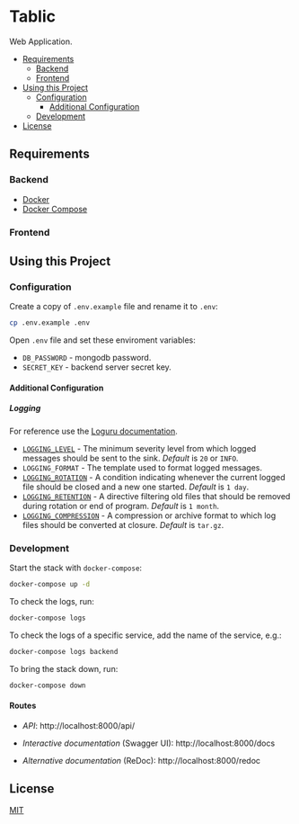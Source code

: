 # Tablic

 Web Application.

- [Requirements](#requirements)
  - [Backend](#backend)
  - [Frontend](#frontend)
- [Using this Project](#using-this-project)
  - [Configuration](#configuration)
    - [Additional Configuration](#additional-configuration)
  - [Development](#development)
- [License](#license)

## Requirements

### Backend

* [Docker](https://www.docker.com/)
* [Docker Compose](https://docs.docker.com/compose/)

### Frontend

## Using this Project

### Configuration

Create a copy of `.env.example` file and rename it to `.env`:

```bash
cp .env.example .env
```

Open `.env` file and set these enviroment variables:

* `DB_PASSWORD` - mongodb password.
* `SECRET_KEY` - backend server secret key.

#### Additional Configuration

##### Logging

For reference use the [Loguru documentation](https://loguru.readthedocs.io/en/stable/api.html#).

* [`LOGGING_LEVEL`](https://docs.python.org/3/library/logging.html#logging-levels) - The minimum severity level from which logged messages should be sent to the sink. *Default* is `20` or `INFO`.
* `LOGGING_FORMAT` - The template used to format logged messages.
* [`LOGGING_ROTATION`](https://loguru.readthedocs.io/en/stable/api/logger.html#file) - A condition indicating whenever the current logged file should be closed and a new one started. *Default* is `1 day`.
* [`LOGGING_RETENTION`](https://loguru.readthedocs.io/en/stable/api/logger.html#file) - A directive filtering old files that should be removed during rotation or end of program. *Default* is `1 month`.
* [`LOGGING_COMPRESSION`](https://loguru.readthedocs.io/en/stable/api/logger.html#file) - A compression or archive format to which log files should be converted at closure. *Default* is `tar.gz`.

### Development

Start the stack with `docker-compose`:

```bash
docker-compose up -d
```

To check the logs, run:

```bash
docker-compose logs
```

To check the logs of a specific service, add the name of the service, e.g.:

```bash
docker-compose logs backend
```

To bring the stack down, run:

```bash
docker-compose down
```

#### Routes

* *API*: http://localhost:8000/api/

* *Interactive documentation* (Swagger UI): http://localhost:8000/docs

* *Alternative documentation* (ReDoc): http://localhost:8000/redoc

## License

[MIT](LICENSE)